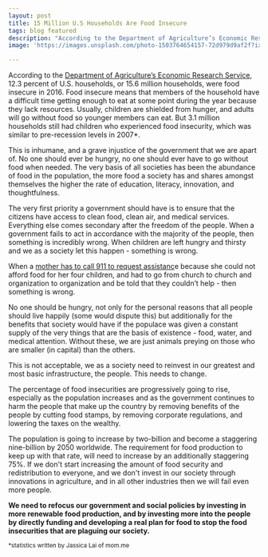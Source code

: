 ```yaml
---
layout: post
title: 15 Million U.S Households Are Food Insecure
tags: blog featured
description: "According to the Department of Agriculture’s Economic Research Service 12.3 percent of U.S. households, or 15.6 million households, were food insecure in 2016. "
image: 'https://images.unsplash.com/photo-1503764654157-72d979d9af2f?ixlib=rb-0.3.5&ixid=eyJhcHBfaWQiOjEyMDd9&s=71cdddf5cc615224cf2c26614d20154d&auto=format&fit=crop&w=1653&q=80'

---
```

According to the [Department of Agriculture’s Economic Research Service](https://www.ers.usda.gov/webdocs/publications/84973/err237_summary.pdf?v=42979), 12.3 percent of U.S. households, or 15.6 million households, were food insecure in 2016. Food insecure means that members of the household have a difficult time getting enough to eat at some point during the year because they lack resources. Usually, children are shielded from hunger, and adults will go without food so younger members can eat. But 3.1 million households still had children who experienced food insecurity, which was similar to pre-recession levels in 2007*.

This is inhumane, and a grave injustice of the government that we are apart of. No one should ever be hungry, no one should ever have to go without food when needed. The very basis of all societies has been the abundance of food in the population, the more food a society has and shares amongst themselves the higher the rate of education, literacy, innovation, and thoughtfulness.

The very first priority a government should have is to ensure that the citizens have access to clean food, clean air, and medical services. Everything else comes secondary after the freedom of the people. When a government fails to act in accordance with the majority of the people, then something is incredibly wrong. When children are left hungry and thirsty and we as a society let this happen - something is wrong.

When a [mother has to call 911 to request assistanc](https://www.msn.com/en-us/lifestyle/whats-hot/desperate-mom-calls-911-saying-she-has-no-food-for-her-kids/ar-BBIwyMG?li=BBnb7Kz)e because she could not afford food for her four children, and had to go from church to church and organization to organization and be told that they couldn’t help - then something is wrong.

No one should be hungry, not only for the personal reasons that all people should live happily (some would dispute this) but additionally for the benefits that society would have if the populace was given a constant supply of the very things that are the basis of existence - food, water, and medical attention. Without these, we are just animals preying on those who are smaller (in capital) than the others.

This is not acceptable, we as a society need to reinvest in our greatest and most basic infrastructure, the people. This needs to change.

The percentage of food insecurities are progressively going to rise, especially as the population increases and as the government continues to harm the people that make up the country by removing benefits of the people by cutting food stamps, by removing corporate regulations, and lowering the taxes on the wealthy.

The population is going to increase by two-billion and become a staggering nine-billion by 2050 worldwide. The requirement for food production to keep up with that rate, will need to increase by an additionally staggering 75%. If we don't start increasing the amount of food security and redistribution to everyone, and we don't invest in our society through innovations in agriculture, and in all other industries then we will fail even more people.

**We need to refocus our government and social policies by investing in more renewable food production, and by investing more into the people by directly funding and developing a real plan for food to stop the food insecurities that are plaguing our society.**

<small> *statistics written by Jassica Lai of mom.me</small>